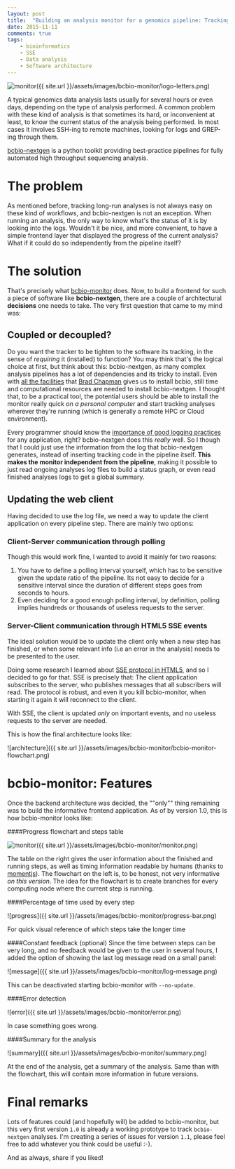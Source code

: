 ```yaml
---
layout: post
title:  "Building an analysis monitor for a genomics pipeline: Tracking remote analyses"
date: 2015-11-11
comments: true
tags:
    - bioinformatics
    - SSE
    - Data analysis
    - Software architecture
---
```


![monitor]({{ site.url }}/assets/images/bcbio-monitor/logo-letters.png)

A typical genomics data analysis lasts usually for several hours or even days, depending on the type
of analysis performed. A common problem with these kind of analysis is that sometimes its hard, or
inconvenient at least, to know the current status of the analysis being performed. In most cases
it involves SSH-ing to remote machines, looking for logs and GREP-ing through them.

[bcbio-nextgen][bcbio] is a python toolkit providing best-practice pipelines for fully automated high
throughput sequencing analysis.

<!--more-->

# The problem
As mentioned before, tracking long-run analyses is not always easy on these kind of workflows, and bcbio-nextgen
is not an exception. When running an analysis, the only way to know what's the status of it is by looking
into the logs. Wouldn't it be nice, and more convenient, to have a simple frontend layer that displayed
the progress of the current analysis? What if it could do so independently from the pipeline itself?

# The solution
That's precisely what [bcbio-monitor][monitor] does. Now, to build a frontend for such a piece of software
like **bcbio-nextgen**, there are a couple of architectural **decisions** one needs to take. The very first
question that came to my mind was:

## Coupled or decoupled?
Do you want the tracker to be tighten to the software its tracking, in the sense of _requiring_ it (installed) to
function? You may think that's the logical choice at first, but think about this: bcbio-nextgen, as many
complex analysis pipelines has a lot of dependencies and its tricky to install. Even with [all the facilities][installation]
that [Brad Chapman][brad] gives us to install bcbio, still time and computational resources are needed
to install bcbio-nextgen. I thought that, to be a practical tool, the potential users should be able to
install the monitor really quick _on a personal computer_ and start tracking analyses wherever they're running
(which is generally a remote HPC or Cloud environment).

Every programmer should know the [importance of good logging practices][logging] for any application, right? bcbio-nextgen
does this _really_ well. So I though that I could just use the information from the log that bcbio-nextgen
generates, instead of inserting tracking code in the pipeline itself. **This makes the monitor independent
from the pipeline**, making it possible to just read ongoing analyses log files to build a status graph,
or even read finished analyses logs to get a global summary.

## Updating the web client
Having decided to use the log file, we need a way to update the client application on every pipeline
step. There are mainly two options:

### Client-Server communication through polling
Though this would work fine, I wanted to avoid it mainly for two reasons:

1. You have to define a polling interval yourself, which has to be sensitive given the update ratio of
the pipeline. Its not easy to decide for a sensitive interval since the duration of different steps goes
from seconds to hours.
2. Even deciding for a good enough polling interval, by definition, polling implies hundreds or thousands
of useless requests to the server.

### Server-Client communication through HTML5 SSE events
The ideal solution would be to update the client only when a new step has finished, or when some relevant
info (i.e an error in the analysis) needs to be presented to the user.

Doing some research I learned about [SSE protocol in HTML5][SSE], and so I decided to go for that.
SSE is precisely that: The client application subscribes to the server, who publishes messages that all subscribers will
read. The protocol is robust, and even it you kill bcbio-monitor, when starting it again it will reconnect
to the client.

With SSE, the client is updated _only_ on important events, and no useless requests to the server are needed.

This is how the final architecture looks like:

![architecture]({{ site.url }}/assets/images/bcbio-monitor/bcbio-monitor-flowchart.png)

# bcbio-monitor: Features
Once the backend architecture was decided, the ""only"" thing remaining was to build the informative
frontend application. As of by version 1.0, this is how bcbio-monitor looks like:

####Progress flowchart and steps table

![monitor]({{ site.url }}/assets/images/bcbio-monitor/monitor.png)

The table on the right gives the user information about the finished and running steps, as well as timing
information readable by humans (thanks to [momentjs][moment]). The flowchart on the left is, to be honest,
not very informative _on this version_. The idea for the flowchart is to create branches for every computing
node where the current step is running.

####Percentage of time used by every step

![progress]({{ site.url }}/assets/images/bcbio-monitor/progress-bar.png)

For quick visual reference of which steps take the longer time

####Constant feedback (optional)
Since the time between steps can be very long, and no feedback would be given to the user in several hours, I
added the option of showing the last log message read on a small panel:

![message]({{ site.url }}/assets/images/bcbio-monitor/log-message.png)

This can be deactivated starting bcbio-monitor with `--no-update`.

####Error detection

![error]({{ site.url }}/assets/images/bcbio-monitor/error.png)

In case something goes wrong.

####Summary for the analysis

![summary]({{ site.url }}/assets/images/bcbio-monitor/summary.png)

At the end of the analysis, get a summary of the analysis. Same than with the flowchart, this will contain
more information in future versions.

# Final remarks
Lots of features could (and hopefully will) be added to bcbio-monitor, but this very first version
`1.0` is already a working prototype to track `bcbio-nextgen` analyses. I'm creating a series of issues
for version `1.1`, please feel free to add whatever you think could be useful :-).

And as always, share if you liked!

[bcbio]: https://bcbio-nextgen.readthedocs.org/en/latest/
[monitor]: https://github.com/guillermo-carrasco/bcbio-nextgen-monitor
[installation]: https://bcbio-nextgen.readthedocs.org/en/latest/contents/installation.html
[brad]: https://github.com/chapmanb
[logging]: http://www.nsprogrammer.com/2013/06/logging-to-disk-most-important-part-of.html
[SSE]: http://www.html5rocks.com/en/tutorials/eventsource/basics/
[moment]: http://momentjs.com/
[issues]: https://github.com/guillermo-carrasco/bcbio-nextgen-monitor/issues
